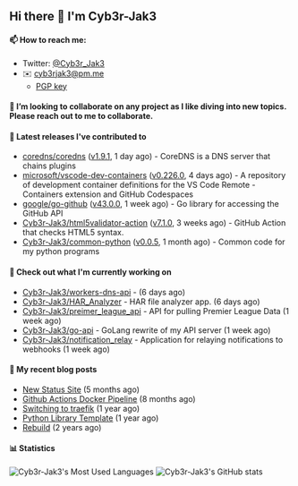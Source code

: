 ## Hi there 👋 I'm Cyb3r-Jak3

#### 📫 How to reach me:
  - Twitter: [@Cyb3r_Jak3](https://twitter.com/Cyb3r_Jak3)
  - ✉️ cyb3rjak3@pm.me
    - [PGP key](https://gist.githubusercontent.com/Cyb3r-Jak3/d1068b61b50239b171faf018a0269f67/raw/b876db002e6b0630795382c0b9134771ffa5fe3a/cyb3rjak3@pm.me.asc)


#### 👯 I’m looking to collaborate on any project as I like diving into new topics. Please reach out to me to collaborate.


#### 🔭 Latest releases I've contributed to

- [coredns/coredns](https://github.com/coredns/coredns) ([v1.9.1](https://github.com/coredns/coredns/releases/tag/v1.9.1), 1 day ago) - CoreDNS is a DNS server that chains plugins
- [microsoft/vscode-dev-containers](https://github.com/microsoft/vscode-dev-containers) ([v0.226.0](https://github.com/microsoft/vscode-dev-containers/releases/tag/v0.226.0), 4 days ago) - A repository of development container definitions for the VS Code Remote - Containers extension and GitHub Codespaces
- [google/go-github](https://github.com/google/go-github) ([v43.0.0](https://github.com/google/go-github/releases/tag/v43.0.0), 1 week ago) - Go library for accessing the GitHub API
- [Cyb3r-Jak3/html5validator-action](https://github.com/Cyb3r-Jak3/html5validator-action) ([v7.1.0](https://github.com/Cyb3r-Jak3/html5validator-action/releases/tag/v7.1.0), 3 weeks ago) - GitHub Action that checks HTML5 syntax.
- [Cyb3r-Jak3/common-python](https://github.com/Cyb3r-Jak3/common-python) ([v0.0.5](https://github.com/Cyb3r-Jak3/common-python/releases/tag/v0.0.5), 1 month ago) - Common code for my python programs

#### 👷 Check out what I'm currently working on

- [Cyb3r-Jak3/workers-dns-api](https://github.com/Cyb3r-Jak3/workers-dns-api) -  (6 days ago)
- [Cyb3r-Jak3/HAR_Analyzer](https://github.com/Cyb3r-Jak3/HAR_Analyzer) - HAR file analyzer app. (6 days ago)
- [Cyb3r-Jak3/preimer_league_api](https://github.com/Cyb3r-Jak3/preimer_league_api) - API for pulling Premier League Data (1 week ago)
- [Cyb3r-Jak3/go-api](https://github.com/Cyb3r-Jak3/go-api) - GoLang rewrite of my API server (1 week ago)
- [Cyb3r-Jak3/notification_relay](https://github.com/Cyb3r-Jak3/notification_relay) - Application for relaying notifications to webhooks (1 week ago)

#### 📜 My recent blog posts

- [New Status Site](https://blog.cyberjake.xyz/New-Status-Site/) (5 months ago)
- [Github Actions Docker Pipeline](https://blog.cyberjake.xyz/Github-Action-Docker/) (8 months ago)
- [Switching to traefik](https://blog.cyberjake.xyz/Traefik/) (1 year ago)
- [Python Library Template](https://blog.cyberjake.xyz/Python-Template/) (1 year ago)
- [Rebuild](https://blog.cyberjake.xyz/Rebuild/) (2 years ago)


#### 📊 Statistics
![Cyb3r-Jak3's Most Used Languages](https://github-readme-stats.vercel.app/api/top-langs/?username=Cyb3r-Jak3&theme=cobalt&hide=css,html,scss)
![Cyb3r-Jak3's GitHub stats](https://github-readme-stats.vercel.app/api?username=Cyb3r-Jak3&count_private=true&show_icons=true&theme=cobalt&line_height=40)
